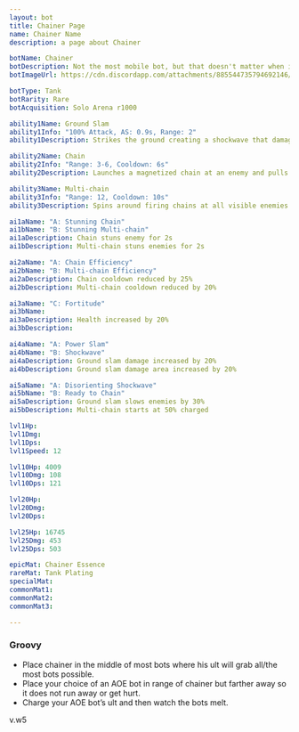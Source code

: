 ```yaml
---
layout: bot
title: Chainer Page
name: Chainer Name
description: a page about Chainer

botName: Chainer
botDescription: Not the most mobile bot, but that doesn't matter when it can bring the fight to itself.
botImageUrl: https://cdn.discordapp.com/attachments/885544735794692146/885545888360054794/chainer.png

botType: Tank
botRarity: Rare
botAcquisition: Solo Arena r1000

ability1Name: Ground Slam
ability1Info: "100% Attack, AS: 0.9s, Range: 2"
ability1Description: Strikes the ground creating a shockwave that damages nearby enemies

ability2Name: Chain
ability2Info: "Range: 3-6, Cooldown: 6s"
ability2Description: Launches a magnetized chain at an enemy and pulls them towards the Chainer

ability3Name: Multi-chain
ability3Info: "Range: 12, Cooldown: 10s"
ability3Description: Spins around firing chains at all visible enemies then pulls them all in together

ai1aName: "A: Stunning Chain"
ai1bName: "B: Stunning Multi-chain"
ai1aDescription: Chain stuns enemy for 2s
ai1bDescription: Multi-chain stuns enemies for 2s

ai2aName: "A: Chain Efficiency"
ai2bName: "B: Multi-chain Efficiency" 
ai2aDescription: Chain cooldown reduced by 25%
ai2bDescription: Multi-chain cooldown reduced by 20%

ai3aName: "C: Fortitude"
ai3bName: 
ai3aDescription: Health increased by 20%
ai3bDescription: 

ai4aName: "A: Power Slam"
ai4bName: "B: Shockwave"
ai4aDescription: Ground slam damage increased by 20%
ai4bDescription: Ground slam damage area increased by 20%

ai5aName: "A: Disorienting Shockwave"
ai5bName: "B: Ready to Chain"
ai5aDescription: Ground slam slows enemies by 30%
ai5bDescription: Multi-chain starts at 50% charged

lvl1Hp: 
lvl1Dmg: 
lvl1Dps: 
lvl1Speed: 12

lvl10Hp: 4009
lvl10Dmg: 108
lvl10Dps: 121

lvl20Hp: 
lvl20Dmg: 
lvl20Dps: 

lvl25Hp: 16745
lvl25Dmg: 453
lvl25Dps: 503

epicMat: Chainer Essence
rareMat: Tank Plating
specialMat: 
commonMat1: 
commonMat2: 
commonMat3: 

---
```


### Groovy

- Place chainer in the middle of most bots where his ult will grab all/the most bots possible. 
- Place your choice of an AOE bot in range of chainer but farther away so it does not run away or get hurt. 
- Charge your AOE bot’s ult and then watch the bots melt.

v.w5
